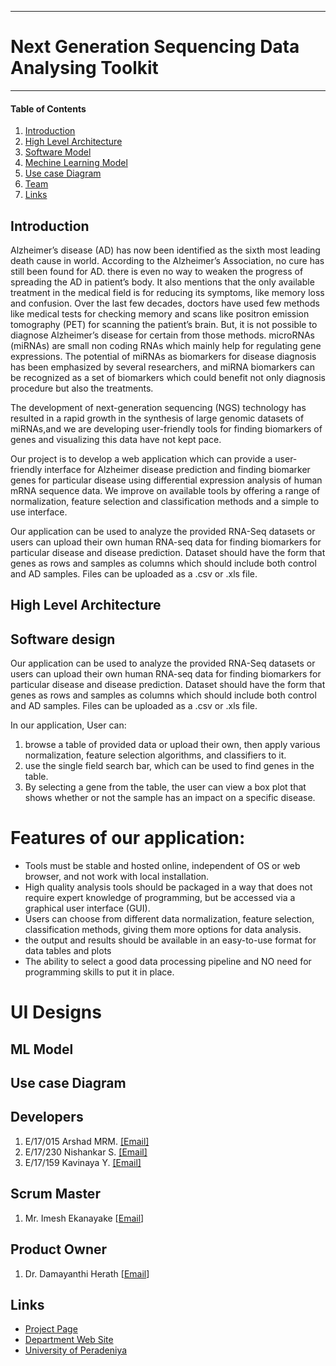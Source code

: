 ___
# Next Generation Sequencing Data Analysing Toolkit
___


#### Table of Contents
1. [Introduction](#Introduction)
3. [High Level Architecture](#High-Level-Architecture)
4. [Software Model](#software-design)
5. [Mechine Learning Model](#ML-Model)
6. [Use case Diagram](#Use-case-Diagram)
7. [Team](#Developers)
8. [Links](#Links)



## Introduction
Alzheimer’s disease (AD) has now been identified as the sixth most leading death cause in world. According to the Alzheimer’s Association, no cure has still been found for AD.
there is even no way to weaken the progress of spreading the AD in patient’s body. It also mentions that the only available treatment in the medical field is for reducing its symptoms, like memory loss and confusion. Over the last few decades, doctors have used few methods like medical tests for checking memory and scans like positron emission tomography (PET) for scanning the patient’s brain. But, it is not possible to diagnose Alzheimer’s disease for certain from those methods. microRNAs (miRNAs) are small non coding
RNAs which mainly help for regulating gene expressions. The potential of miRNAs as biomarkers for disease diagnosis has been emphasized by several researchers, and miRNA biomarkers can be recognized as a set of biomarkers which could benefit not only diagnosis procedure but also the treatments.

The development of next-generation sequencing (NGS) technology has resulted in a rapid growth in the synthesis of large genomic datasets of miRNAs,and we are developing user-friendly tools for finding biomarkers of genes and visualizing this data have not kept pace. 

Our project is to develop a web application which can provide a user-friendly interface for Alzheimer disease prediction and finding biomarker genes for particular disease using differential expression analysis of human mRNA sequence data. We improve on available tools by offering a range of normalization, feature selection and classification methods and a simple to use interface.

Our application can be used to analyze the provided RNA-Seq datasets or users can upload their own human RNA-seq data for finding biomarkers for particular disease and disease prediction. Dataset should have the form that genes as rows and samples as columns which should include both control and AD samples. Files can be uploaded as a .csv or .xls file.

## High Level Architecture


## Software design

Our application can be used to analyze the provided RNA-Seq datasets or users can upload their own human RNA-seq data for finding biomarkers for particular disease and disease prediction. Dataset should have the form that genes as rows and samples as columns which should include both control and AD samples. Files can be uploaded as a .csv or .xls file.

In our application, User can:
1.	browse a table of provided data or upload their own, then apply various normalization, feature selection algorithms, and classifiers to it.
2.	use the single field search bar, which can be used to find genes in the table.
3.	By selecting a gene from the table, the user can view a box plot that shows whether or not the sample has an impact on a specific disease.

# Features of our application:
- Tools must be stable and hosted online, independent of OS or web browser, and not work with local installation.
-	High quality analysis tools should be packaged in a way that does not require expert knowledge of programming, but be accessed via a graphical user interface (GUI).
-	Users can choose from different data normalization, feature selection, classification methods, giving them more options for data analysis.
-	the output and results should be available in an easy-to-use format for data tables and plots
-	The ability to select a good data processing pipeline and NO need for programming skills to put it in place.

# UI Designs

## ML Model


## Use case Diagram


## Developers
1. E/17/015 Arshad MRM.  [[Email]](mailto:e17015@eng.pdn.ac.lk)
2. E/17/230 Nishankar S. [[Email]](mailto:e17230@eng.pdn.ac.lk)
3. E/17/159 Kavinaya Y. [[Email]](mailto:e17159@eng.pdn.ac.lk)

## Scrum Master
1. Mr. Imesh Ekanayake [[Email](mailto:)]

## Product Owner
1. Dr. Damayanthi Herath [[Email](mailto:damayanthiherath@eng.pdn.ac.lk)]


## Links
- [Project Page](https://cepdnaclk.github.io/e17-co328-NGS-Data-AnalysingToolkit/)
- [Department Web Site](http://www.ce.pdn.ac.lk/)
- [University of Peradeniya](https://eng.pdn.ac.lk/)





